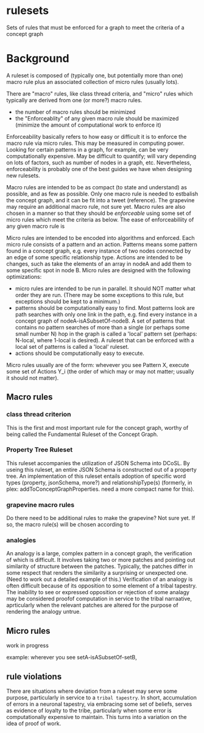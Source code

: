 rulesets
=====

Sets of rules that must be enforced for a graph to meet the criteria of a concept graph

# Background 

A ruleset is composed of (typically one, but potentially more than one) macro rule plus an associated collection of micro rules (usually lots). 

There are "macro" rules, like class thread criteria, and "micro" rules which typically are derived from one (or more?) macro rules.
- the number of macro rules should be minimized
- the "Enforceablity" of any given macro rule should be maximized (minimize the amount of computational work to enforce it)

Enforceability basically refers to how easy or difficult it is to enforce the macro rule via micro rules. This may be measured in computing power. Looking for certain patterns in a graph, for example, can be very computationally expensive. May be difficult to quantify; will vary depending on lots of factors, such as number of nodes in a graph, etc. Nevertheless, enforceability is probably one of the best guides we have when designing new rulesets.

Macro rules are intended to be as compact (to state and understand) as possible, and as few as possible. Only one macro rule is needed to estbalish the concept graph, and it can be fit into a tweet (reference). The grapevine may require an additional macro rule, not sure yet. Macro rules are also chosen in a manner so that they should be <i>enforceable</i> using some set of micro rules which meet the criteria as below. The ease of enforceabiliity of any given macro rule is 

Micro rules are intended to be encoded into algorithms and enforced. Each micro rule consists of a pattern and an action. Patterns means some pattern found in a concept graph, e.g. every instance of two nodes connected by an edge of some specific relationship type. Actions are intended to be changes, such as take the elements of an array in nodeA and add them to some specific spot in node B. Micro rules are designed with the following optimizations:
- micro rules are intended to be run in parallel. It should NOT matter what order they are run. (There may be some exceptions to this rule, but exceptions should be kept to a minimum.)
- patterns should be computationally easy to find. Most patterns look are path searches with only one link in the path, e.g. find every instance in a concept graph of nodeA-isASubsetOf-nodeB. A set of patterns that contains no pattern searches of more than a single (or perhaps some small number N) hop in the graph is called a 'local' pattern set (perhaps: N-local, where 1-local is desired). A ruleset that can be enforced with a local set of patterns is called a 'local' ruleset.
- actions should be computationally easy to execute.

Micro rules usually are of the form: whevever you see Pattern X, execute some set of Actions Y_i (the order of which may or may not matter; usually it should not matter).

## Macro rules

### class thread criterion

This is the first and most important rule for the concept graph, worthy of being called the Fundamental Ruleset of the Concept Graph. 

### Property Tree Ruleset

This ruleset accompanies the utilization of JSON Schema into DCoSL. By useing this ruleset, an entire JSON Schema is constructed out of a property tree. An implementation of this ruleset entails adoption of specific word types (property, jsonSchema, more?) and relationshipType(s) (formerly, in plex: addToConceptGraphProperties. need a more compact name for this).  

### grapevine macro rules

Do there need to be additional rules to make the grapevine? Not sure yet. If so, the macro rule(s) will be chosen according to 

### analogies

An analogy is a large, complex pattern in a concept graph, the verification of which is difficult. It involves taking two or more patches and pointing out similarity of structure between the patches. Typically, the patches differ in some respect that renders the similarity a surprising or unexpected one. (Need to work out a detailed example of this.) Verification of an analogy is often difficult because of its opposition to some element of a tribal tapestry. The inability to see or expressed opposition or rejection of some analagy may be considered proofof computation in service to the tribal narraative, aprticularly when the relevant patches are altered for the purpose of rendering the analogy untrue.

## Micro rules 

work in progress 

example: wherever you see setA-isASubsetOf-setB, 

## rule violations 

There are situations where deviation from a ruleset may serve some purpose, particularly in service to a `tribal tapestry`. In short, accumulation of errors in a neuronal tapestry, via embracing some set of beliefs, serves as evidence of loyalty to the tribe, particularly when some error is computationally expensive to maintain. This turns into a variation on the idea of proof of work. 
